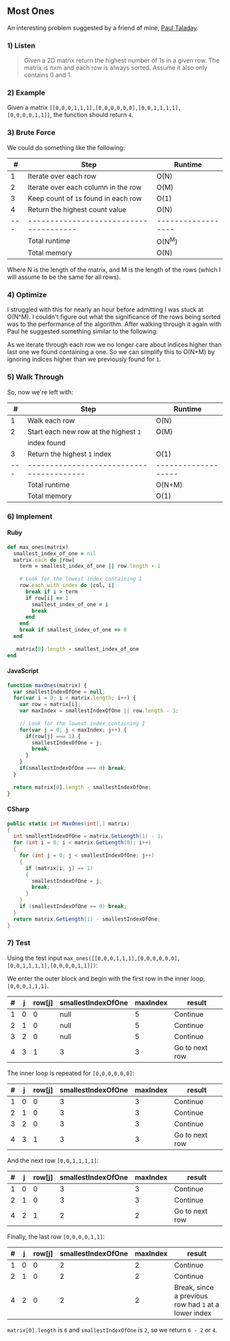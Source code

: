 ## Most Ones
An interesting problem suggested by a friend of mine, [Paul Taladay](https://github.com/PTaladay).

### 1) Listen
> Given a 2D matrix return the highest number of 1s in a given row. The matrix is nxm and each row is always sorted. Assume it also only contains 0 and 1.


### 2) Example
Given a matrix `[[0,0,0,1,1,1],[0,0,0,0,0,0],[0,0,1,1,1,1],[0,0,0,0,1,1]]`, the function should return `4`.


### 3) Brute Force
We could do something like the following:

| # |                 Step                 |     Runtime      |
|---|--------------------------------------|------------------|
| 1 | Iterate over each row                | O(N)             |
| 2 | Iterate over each column in the row  | O(M)             |
| 3 | Keep count of `1`s found in each row | O(1)             |
| 4 | Return the highest count value       | O(N)             |
|---|--------------------------------------|------------------|
|   | Total runtime                        | O(N<sup>M</sup>) |
|   | Total memory                         | O(N)             |

Where N is the length of the matrix, and M is the length of the rows (which I will assume to be the same for all rows).


### 4) Optimize
I struggled with this for nearly an hour before admitting I was stuck at O(N^M). I couldn't figure out what the significance of the rows being sorted was to the performance of the algorithm. After walking through it again with Paul he suggested something similar to the following:

As we iterate through each row we no longer care about indices higher than last one we found containing a one. So we can simplify this to O(N+M) by ignoring indices higher than we previously found for `1`.


### 5) Walk Through
So, now we're left with:

| # |                 Step                   |      Runtime      |
|---|----------------------------------------|-------------------|
| 1 | Walk each row                          | O(N)              |
| 2 | Start each new row at the highest `1`  | O(M)              |
|   | index found                            |                   |
| 3 | Return the highest `1` index           | O(1)              |
|---|----------------------------------------|-------------------|
|   | Total runtime                          | O(N+M)            |
|   | Total memory                           | O(1)              |


### 6) Implement

#### Ruby
```ruby
def max_ones(matrix)
  smallest_index_of_one = nil
  matrix.each do |row|
    term = smallest_index_of_one || row.length - 1
    
    # Look for the lowest index containing 1
    row.each_with_index do |col, i|
      break if i > term
      if row[i] == 1
        smallest_index_of_one = i
        break
      end 
    end
    break if smallest_index_of_one == 0
  end  
  
   matrix[0].length - smallest_index_of_one
end
```

#### JavaScript
```javascript
function maxOnes(matrix) {
  var smallestIndexOfOne = null;
  for(var i = 0; i < matrix.length; i++) {
    var row = matrix[i];
    var maxIndex = smallestIndexOfOne || row.length - 1;
    
    // Look for the lowest index containing 1
    for(var j = 0; j < maxIndex; j++) {
      if(row[j] === 1) {
        smallestIndexOfOne = j;
        break;
      }  
    }
    if(smallestIndexOfOne === 0) break;
  }
  
  return matrix[0].length - smallestIndexOfOne;
}
```

#### CSharp
```csharp
public static int MaxOnes(int[,] matrix)
{
  int smallestIndexOfOne = matrix.GetLength(1) - 1;
  for (int i = 0; i < matrix.GetLength(0); i++)
  {
    for (int j = 0; j < smallestIndexOfOne; j++)
    {
      if (matrix[i, j] == 1)
      {
        smallestIndexOfOne = j;
        break;
      }
    }
    if (smallestIndexOfOne == 0) break;
  }
  return matrix.GetLength(1) - smallestIndexOfOne;
}
```

### 7) Test

Using the test input `max_ones([[0,0,0,1,1,1],[0,0,0,0,0,0],[0,0,1,1,1,1],[0,0,0,0,1,1]])`:

We enter the outer block and begin with the first row in the inner loop, `[0,0,0,1,1,1]`.

| # | j | row[j] | smallestIndexOfOne | maxIndex |     result     |
|---|---|--------|--------------------|----------|----------------|
| 1 | 0 |      0 | null               |        5 | Continue       |
| 2 | 1 |      0 | null               |        5 | Continue       |
| 3 | 2 |      0 | null               |        5 | Continue       |
| 4 | 3 |      1 | 3                  |        3 | Go to next row |

The inner loop is repeated for `[0,0,0,0,0,0]`:

| # | j | row[j] | smallestIndexOfOne | maxIndex |     result     |
|---|---|--------|--------------------|----------|----------------|
| 1 | 0 |      0 | 3                  |        3 | Continue       |
| 2 | 1 |      0 | 3                  |        3 | Continue       |
| 3 | 2 |      0 | 3                  |        3 | Continue       |
| 4 | 3 |      1 | 3                  |        3 | Go to next row |

And the next row `[0,0,1,1,1,1]`:

| # | j | row[j] | smallestIndexOfOne | maxIndex |     result     |
|---|---|--------|--------------------|----------|----------------|
| 1 | 0 |      0 | 3                  |        3 | Continue       |
| 2 | 1 |      0 | 3                  |        3 | Continue       |
| 4 | 2 |      1 | 2                  |        2 | Go to next row |

Finally, the last row `[0,0,0,0,1,1]`:

| # | j | row[j] | smallestIndexOfOne | maxIndex |     result     |
|---|---|--------|--------------------|----------|----------------|
| 1 | 0 |      0 | 2                  |        2 | Continue       |
| 2 | 1 |      0 | 2                  |        2 | Continue       |
| 4 | 2 |      0 | 2                  |        2 | Break, since a previous row had `1` at a lower index |

`matrix[0].length` is `6` and `smallestIndexOfOne` is `2`, so we return `6 - 2` or `4`.


